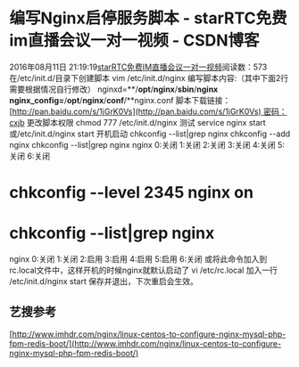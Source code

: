 # 编写Nginx启停服务脚本 - starRTC免费im直播会议一对一视频 - CSDN博客
2016年08月11日 21:19:19[starRTC免费IM直播会议一对一视频](https://me.csdn.net/elesos)阅读数：573
在/etc/init.d/目录下创建脚本
vim  /etc/init.d/nginx
编写脚本内容:（其中下面2行需要根据情况自行修改）
nginxd=**/**opt**/**nginx**/**sbin**/**nginx
nginx_config=**/**opt**/**nginx**/**conf**/**nginx.conf
脚本下载链接：[http://pan.baidu.com/s/1jGrK0Vs](http://pan.baidu.com/s/1jGrK0Vs) 密码：cxjb
更改脚本权限
chmod 777 /etc/init.d/nginx
测试
service nginx start
或/etc/init.d/nginx start
开机启动
chkconfig --list|grep nginx
chkconfig --add nginx
chkconfig --list|grep nginx
nginx           0:关闭    1:关闭    2:关闭    3:关闭    4:关闭    5:关闭    6:关闭
# chkconfig --level 2345 nginx on
# chkconfig --list|grep nginx
nginx           0:关闭    1:关闭    2:启用    3:启用    4:启用    5:启用    6:关闭
或将此命令加入到rc.local文件中，这样开机的时候nginx就默认启动了
vi /etc/rc.local
加入一行 /etc/init.d/nginx start 保存并退出，下次重启会生效。
## 艺搜参考
[http://www.imhdr.com/nginx/linux-centos-to-configure-nginx-mysql-php-fpm-redis-boot/](http://www.imhdr.com/nginx/linux-centos-to-configure-nginx-mysql-php-fpm-redis-boot/)
